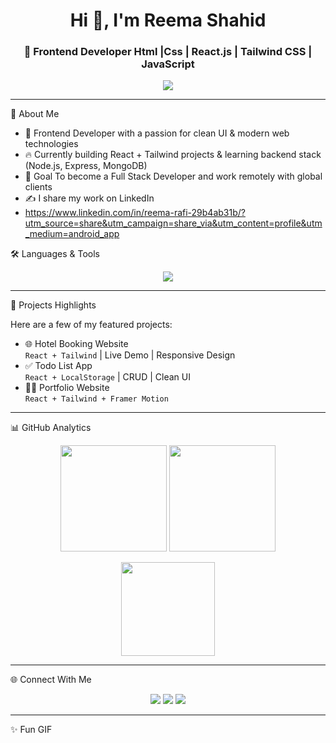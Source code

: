 <!-- Header -->
<h1 align="center">Hi 👋, I'm Reema Shahid</h1>
<h3 align="center">🚀 Frontend Developer Html |Css | React.js | Tailwind CSS | JavaScript</h3>

<p align="center">
  <img src="https://readme-typing-svg.herokuapp.com/?lines=Web+Developer+💻;React+Enthusiast⚛️;Creative+Thinker✨;Always+Learning📚&center=true&width=500&height=45">
</p>

---

🧠 About Me

- 💼 Frontend Developer with a passion for clean UI & modern web technologies  
- 🔥 Currently building React + Tailwind projects & learning backend stack (Node.js, Express, MongoDB)  
- 🎯 Goal To become a Full Stack Developer and work remotely with global clients  
- ✍️ I share my work on LinkedIn
- https://www.linkedin.com/in/reema-rafi-29b4ab31b/?utm_source=share&utm_campaign=share_via&utm_content=profile&utm_medium=android_app 


🛠️ Languages & Tools

<p align="center">
  <img src="https://skillicons.dev/icons?i=html,css,js,react,tailwind,figma,github,git,bootstrap,nodejs,mongodb,vscode" />
</p>

---

🚀 Projects Highlights

Here are a few of my featured projects:

- 🌐 Hotel Booking Website  
  `React + Tailwind` | Live Demo | Responsive Design  
- ✅ Todo List App  
  `React + LocalStorage` | CRUD | Clean UI  
- 👨‍💻 Portfolio Website  
  `React + Tailwind + Framer Motion`

---

📊 GitHub Analytics

<p align="center">
  <img src="https://github-readme-stats.vercel.app/api?username=reemashahid&show_icons=true&theme=tokyonight" height="170px"/>
  <img src="https://github-readme-streak-stats.herokuapp.com/?user=reemashahid&theme=tokyonight" height="170px"/>
</p>

<p align="center">
  <img src="https://github-readme-stats.vercel.app/api/top-langs/?username=reemashahid&layout=compact&theme=tokyonight" height="150px"/>
</p>

---

🌐 Connect With Me

<p align="center">
  <a href="https://https://www.linkedin.com/in/reema-rafi-29b4ab31b/?utm_source=share&utm_campaign=share_via&utm_content=profile&utm_medium=android_app"><img src="https://img.shields.io/badge/LinkedIn-blue?style=for-the-badge&logo=linkedin&logoColor=white" /></a>
  <a href="mailto:reemarafiuddin@gmail.com"><img src="https://img.shields.io/badge/Gmail-red?style=for-the-badge&logo=gmail&logoColor=white" /></a>
  <a href="https://github.com/ReemaRafi"><img src="https://img.shields.io/badge/GitHub-black?style=for-the-badge&logo=github&logoColor=white" /></a>
</p>

---

 ✨ Fun GIF

<p align="center">
